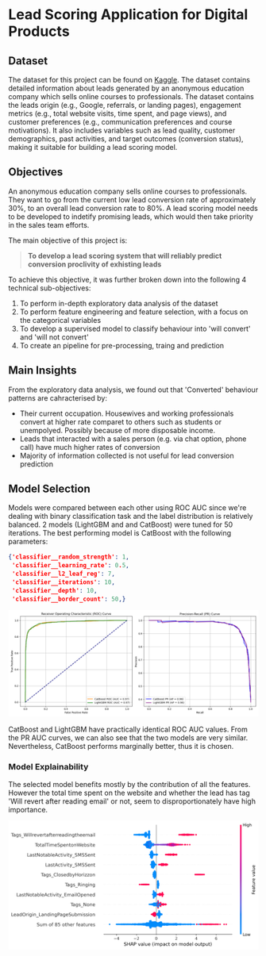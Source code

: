 # Lead Scoring Application for Digital Products

## Dataset

The dataset for this project can be found on [Kaggle](https://www.kaggle.com/datasets/amritachatterjee09/lead-scoring-dataset).
The dataset contains detailed information about leads generated by an anonymous education company which sells online courses to professionals. 
The dataset contains the leads origin (e.g., Google, referrals, or landing pages), engagement metrics (e.g., total website visits, time spent, and page views), and customer preferences (e.g., communication preferences and course motivations). It also includes variables such as lead quality, customer demographics, past activities, and target outcomes (conversion status), making it suitable for building a lead scoring model.


## Objectives
An anonymous education company sells online courses to professionals. They want to go from the current low lead conversion rate of approximately 30%, to an overall lead conversion rate to 80%. A lead scoring model needs to be developed to indetify promising leads, which would then take priority in the sales team efforts. 

The main objective of this project is:

> **To develop a lead scoring system that will reliably predict conversion proclivity of exhisting leads**

To achieve this objective, it was further broken down into the following 4 technical sub-objectives:

1. To perform in-depth exploratory data analysis of the dataset
2. To perform feature engineering and feature selection, with a focus on the categorical variables
3. To develop a supervised model to classify behaviour into 'will convert' and 'will not convert'
4. To create an pipeline for pre-processing, traing and prediction

## Main Insights

From the exploratory data analysis, we found out that 'Converted' behaviour patterns are cahracterised by:

* Their current occupation. Housewives and working professionals convert at higher rate comparet to others such as students or unempolyed. Possibly because of more disposable income.
* Leads that interacted with a sales person (e.g. via chat option, phone call) have much higher rates of conversion
* Majority of information collected is not useful for lead conversion prediction

<!-- ## Features Selection 

The dataset came with many multi-categorical features with low predictive power. Thorough feature selection including importance feature selection was performed. Columns dropped were ..... 
This achieved a  __ increase in ptocessing time and a __ decrease in space. 

As a result of this feature engineering work, the ROC AUC for the final model has increased by 30% and has improved F1 score uplift from the baseline model from 1.5 to 1.8. -->

## Model Selection

Models were compared between each other using ROC AUC since we're dealing with binary classification task and the label distribution is relatively balanced.
2 models (LightGBM and and CatBoost) were tuned for 50 iterations. 
The best performing model is CatBoost with the following parameters:
```json
{'classifier__random_strength': 1,
 'classifier__learning_rate': 0.5,
 'classifier__l2_leaf_reg': 7,
 'classifier__iterations': 10,
 'classifier__depth': 10,
 'classifier__border_count': 50,}
```

 ![ROC and PR curves](assets/roc_pr_curves.png)


CatBoost and LightGBM  have practically identical ROC AUC values. From the PR AUC curves, we can also see that the two models are very similar. Nevertheless, CatBoost performs marginally better, thus it is chosen.

### Model Explainability
The selected model benefits mostly by the contribution of all the features. However the total time spent on the website and whether the lead has tag 'Will revert after reading email' or not, seem to disproportionately have high importance. 

![Shap](assets/shap_beeswarm_plot.png)




